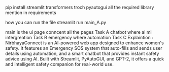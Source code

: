 
pip install streamlit transformers troch pyautogui 
all the required library mention in requirements 

how you can run the file 
streamlit run main_A.py

main is the ui page conncent all the pages  Task A
chatbot where ai ml intergreation  Task B
emergency where automation Task C
Explaintion :
NirbhayaConnect is an AI-powered web app designed to enhance women's safety. It features an Emergency SOS system that auto-fills and sends user details using automation, and a smart chatbot that provides instant safety advice using AI. Built with Streamlit, PyAutoGUI, and GPT-2, it offers a quick and intelligent safety companion for real-world use.
